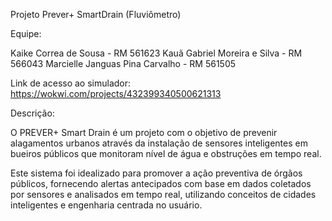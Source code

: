 Projeto Prever+ SmartDrain (Fluviômetro)

Equipe: 

Kaike Correa de Sousa - RM 561623
Kauã Gabriel Moreira e Silva - RM 566043
Marcielle Janguas Pina Carvalho - RM 561505

Link de acesso ao simulador: https://wokwi.com/projects/432399340500621313

Descrição:

O PREVER+ Smart Drain é um projeto com o objetivo de prevenir alagamentos urbanos através da instalação de sensores inteligentes em bueiros públicos que monitoram nível de água e obstruções em tempo real.

Este sistema foi idealizado para promover a ação preventiva de órgãos públicos, fornecendo alertas antecipados com base em dados coletados por sensores e analisados em tempo real, utilizando conceitos de cidades inteligentes e engenharia centrada no usuário.
